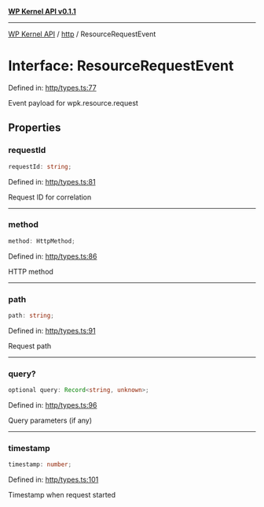 [**WP Kernel API v0.1.1**](../../README.md)

---

[WP Kernel API](../../README.md) / [http](../README.md) / ResourceRequestEvent

# Interface: ResourceRequestEvent

Defined in: [http/types.ts:77](https://github.com/theGeekist/wp-kernel/blob/main/packages/kernel/src/http/types.ts#L77)

Event payload for wpk.resource.request

## Properties

### requestId

```ts
requestId: string;
```

Defined in: [http/types.ts:81](https://github.com/theGeekist/wp-kernel/blob/main/packages/kernel/src/http/types.ts#L81)

Request ID for correlation

---

### method

```ts
method: HttpMethod;
```

Defined in: [http/types.ts:86](https://github.com/theGeekist/wp-kernel/blob/main/packages/kernel/src/http/types.ts#L86)

HTTP method

---

### path

```ts
path: string;
```

Defined in: [http/types.ts:91](https://github.com/theGeekist/wp-kernel/blob/main/packages/kernel/src/http/types.ts#L91)

Request path

---

### query?

```ts
optional query: Record<string, unknown>;
```

Defined in: [http/types.ts:96](https://github.com/theGeekist/wp-kernel/blob/main/packages/kernel/src/http/types.ts#L96)

Query parameters (if any)

---

### timestamp

```ts
timestamp: number;
```

Defined in: [http/types.ts:101](https://github.com/theGeekist/wp-kernel/blob/main/packages/kernel/src/http/types.ts#L101)

Timestamp when request started
